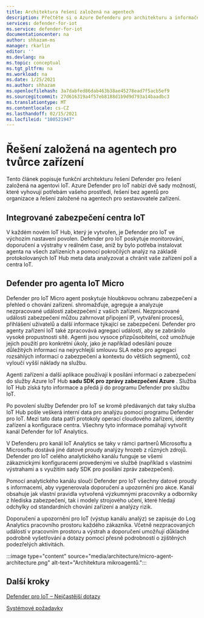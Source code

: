 ```yaml
---
title: Architektura řešení založená na agentech
description: Přečtěte si o Azure Defenderu pro architekturu a informační tok založené na agentech IoT.
services: defender-for-iot
ms.service: defender-for-iot
documentationcenter: na
author: shhazam-ms
manager: rkarlin
editor: ''
ms.devlang: na
ms.topic: conceptual
ms.tgt_pltfrm: na
ms.workload: na
ms.date: 1/25/2021
ms.author: shhazam
ms.openlocfilehash: 3a7dabfed86dab463b38ae45278ead7f5acb5ef9
ms.sourcegitcommit: 27d616319a4f57eb8188d1b9d9d793a14baadbc3
ms.translationtype: MT
ms.contentlocale: cs-CZ
ms.lasthandoff: 02/15/2021
ms.locfileid: "100521947"
---
```

# <a name="agent-based-solution-for-device-builders"></a>Řešení založená na agentech pro tvůrce zařízení

Tento článek popisuje funkční architekturu řešení Defender pro řešení založená na agentovi IoT. Azure Defender pro IoT nabízí dvě sady možností, které vyhovují potřebám vašeho prostředí, řešení bez agentů pro organizace a řešení založené na agentech pro sestavovatele zařízení.

## <a name="iot-hub-built-in-security"></a>Integrované zabezpečení centra IoT

V každém novém IoT Hub, který je vytvořen, je Defender pro IoT ve výchozím nastavení povolen. Defender pro IoT poskytuje monitorování, doporučení a výstrahy v reálném čase, aniž by bylo potřeba instalovat agenta na všech zařízeních a pomocí pokročilých analýz na základě protokolovaných IoT Hub meta data analyzovat a chránit vaše zařízení polí a centra IoT. 

## <a name="defender-for-iot-micro-agent"></a>Defender pro agenta IoT Micro 

Defender pro IoT Micro agent poskytuje hloubkovou ochranu zabezpečení a přehled o chování zařízení. shromažďuje, agreguje a analyzuje nezpracované události zabezpečení z vašich zařízení. Nezpracované události zabezpečení můžou zahrnovat připojení IP, vytváření procesů, přihlášení uživatelů a další informace týkající se zabezpečení. Defender pro agenty zařízení IoT také zpracovává agregaci událostí, aby se zabránilo vysoké propustnosti sítě. Agenti jsou vysoce přizpůsobitelní, což umožňuje jejich použití pro konkrétní úkoly, jako je například odesílání pouze důležitých informací na nejrychlejší smlouvu SLA nebo pro agregaci rozsáhlých informací o zabezpečení a kontextu do větších segmentů, což vyloučí vyšší náklady na službu.

Agenti zařízení a další aplikace používají k posílání informací o zabezpečení do služby Azure IoT Hub **sadu SDK pro zprávy zabezpečení Azure** . Služba IoT Hub získá tyto informace a předá ji do programu Defender pro službu IoT.

Po povolení služby Defender pro IoT se kromě předávaných dat taky služba IoT Hub pošle veškerá interní data pro analýzu pomocí programu Defender pro IoT. Mezi tato data patří protokoly operací cloudového zařízení, identity zařízení a konfigurace centra. Všechny tyto informace pomáhají vytvořit kanál Defender for IoT Analytics.

V Defenderu pro kanál IoT Analytics se taky v rámci partnerů Microsoftu a Microsoftu dostává jiné datové proudy analýzy hrozeb z různých zdrojů. Defender pro IoT celého analytického kanálu funguje se všemi zákaznickými konfiguracemi provedenými ve službě (například s vlastními výstrahami a s využitím sady SDK pro posílání zpráv zabezpečení).

Pomocí analytického kanálu sloučí Defender pro IoT všechny datové proudy s informacemi, aby vygenerovala doporučení a upozornění pro akce. Kanál obsahuje jak vlastní pravidla vytvořená výzkumnými pracovníky a odborníky z hlediska zabezpečení, tak i modely strojového učení, které hledají odchylky od standardních chování zařízení a analýzy rizik.

Doporučení a upozornění pro IoT (výstup kanálu analýz) se zapisuje do Log Analytics pracovního prostoru každého zákazníka. Včetně nezpracovaných událostí v pracovním prostoru a výstrah a doporučení umožňují důkladné podrobně vyšetřování a dotazy pomocí přesně podrobností o zjištěných podezřelých aktivitách.

:::image type="content" source="media/architecture/micro-agent-architecture.png" alt-text="Architektura mikroagentů.":::

## <a name="next-steps"></a>Další kroky

[Defender pro IoT – Nejčastější dotazy](resources-frequently-asked-questions.md)

[Systémové požadavky](quickstart-system-prerequisites.md)
